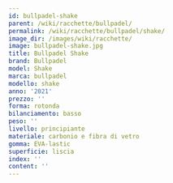 ```yaml
---
id: bullpadel-shake
parent: /wiki/racchette/bullpadel/
permalink: /wiki/racchette/bullpadel/shake/
image_dir: /images/wiki/racchette/
image: bullpadel-shake.jpg
title: Bullpadel Shake
brand: Bullpadel
model: Shake
marca: bullpadel
modello: shake
anno: '2021'
prezzo: ''
forma: rotonda
bilanciamento: basso
peso: ''
livello: principiante
materiale: carbonio e fibra di vetro
gomma: EVA-lastic
superficie: liscia
index: ''
content: ''
---
```

